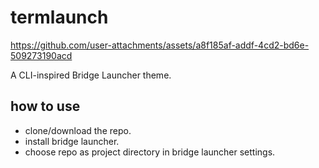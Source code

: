 # termlaunch

https://github.com/user-attachments/assets/a8f185af-addf-4cd2-bd6e-509273190acd

A CLI-inspired Bridge Launcher theme.

## how to use

- clone/download the repo.
- install bridge launcher.
- choose repo as project directory in bridge launcher settings.
